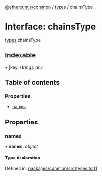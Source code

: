 [@ethereumjs/common](../README.md) / [types](../modules/types.md) / chainsType

# Interface: chainsType

[types](../modules/types.md).chainsType

## Indexable

▪ [key: *string*]: *any*

## Table of contents

### Properties

- [names](types.chainstype.md#names)

## Properties

### names

• **names**: *object*

#### Type declaration

Defined in: [packages/common/src/types.ts:11](https://github.com/ethereumjs/ethereumjs-monorepo/blob/master/packages/common/src/types.ts#L11)
